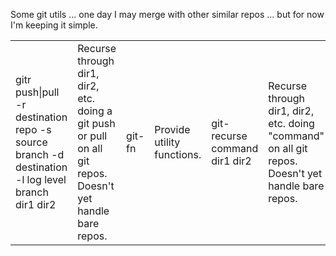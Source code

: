 Some git utils ... one day I may merge with other similar repos ... but for now I'm keeping it simple.

<table>
<tr>

<td>gitr push|pull -r destination repo -s source branch -d destination -l log level branch dir1 dir2</td>
<td>Recurse through dir1, dir2, etc. doing a git push or pull on all git repos.  Doesn't yet handle bare repos.</td>
<td>git-fn</td>
<td>Provide utility functions.</td>
<td>git-recurse command dir1 dir2</td>
<td>Recurse through dir1, dir2, etc. doing "command" on all git repos.  Doesn't yet handle bare repos.</td>

</tr>
</table>


